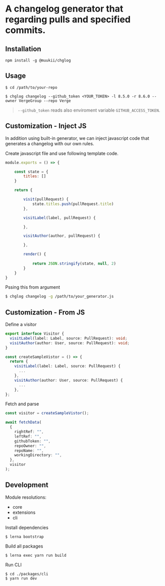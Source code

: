 # A changelog generator that regarding pulls and specified commits.

## Installation

```
npm install -g @muukii/chglog
```

## Usage

```
$ cd /path/to/your-repo
```

```
$ chglog changelog --github_token <YOUR_TOKEN> -l 8.5.0 -r 8.6.0 --owner VergeGroup --repo Verge
```

> `--github_token` reads also enviroment variable `GITHUB_ACCESS_TOKEN`.

## Customization - Inject JS

In addition using built-in generator, we can inject javascript code that generates a changelog with our own rules.

Create javascript file and use following template code.

```js
module.exports = () => {

    const state = {
        titles: []
    }

    return {

        visit(pullRequest) {
            state.titles.push(pullRequest.title)
        },

        visitLabel(label, pullRequest) {

        },

        visitAuthor(author, pullRequest) {

        },

        render() {
            
            return JSON.stringify(state, null, 2)
        }
    }
}
```

Pssing this from argument

```sh
$ chglog changelog -g /path/to/your_generator.js
```

## Customization - From JS

Define a visitor

```ts
export interface Visitor {
  visitLabel(label: Label, source: PullRequest): void;
  visitAuthor(author: User, source: PullRequest): void;
}
```

```ts
const createSampleVistor = () => {
  return {
    visitLabel(label: Label, source: PullRequest) {
      ...
    },
    visitAuthor(author: User, source: PullRequest) {
      ...
    },
};
```

Fetch and parse

```ts
const visitor = createSampleVistor();

await fetchData(
  {
    rightRef: "",
    leftRef: "",
    githubToken: "",
    repoOwner: "",
    repoName: "",
    workingDirectory: "",
  },
  visitor
);
```

## Development

Module resolutions:

- core
- extensions
- cli


Install dependencies

```
$ lerna bootstrap
```

Build all packages

```
$ lerna exec yarn run build
```

Run CLI

```
$ cd ./packages/cli
$ yarn run dev
```
